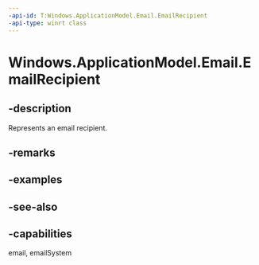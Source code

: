 ```yaml
---
-api-id: T:Windows.ApplicationModel.Email.EmailRecipient
-api-type: winrt class
---
```


<!-- Class syntax.
public class EmailRecipient : Windows.ApplicationModel.Email.IEmailRecipient
-->

# Windows.ApplicationModel.Email.EmailRecipient

## -description
Represents an email recipient.

## -remarks

## -examples

## -see-also

## -capabilities
email, emailSystem
